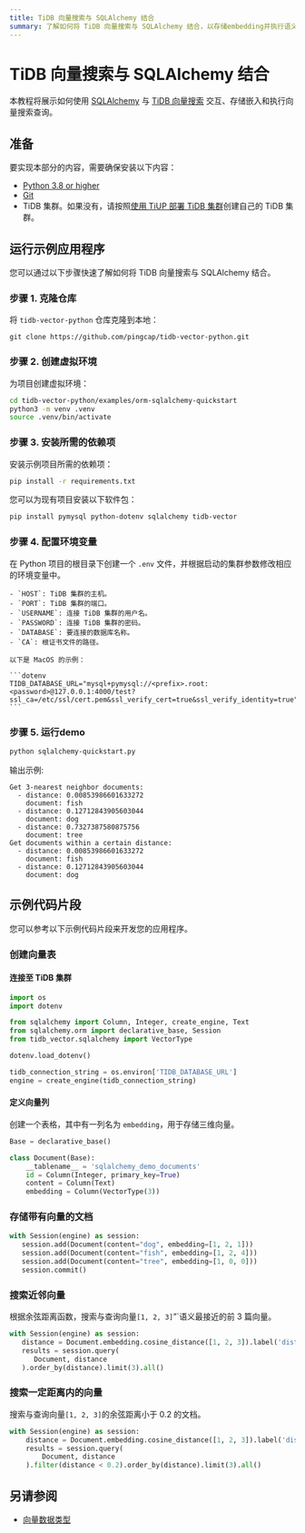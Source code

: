 ```yaml
---
title: TiDB 向量搜索与 SQLAlchemy 结合
summary: 了解如何将 TiDB 向量搜索与 SQLAlchemy 结合，以存储embedding并执行语义搜索。
---
```


# TiDB 向量搜索与 SQLAlchemy 结合

本教程将展示如何使用 [SQLAlchemy](https://www.sqlalchemy.org/) 与 [TiDB 向量搜索](/tidb-cloud/vector-search-overview.md) 交互、存储嵌入和执行向量搜索查询。


## 准备

要实现本部分的内容，需要确保安装以下内容：

- [Python 3.8 or higher](https://www.python.org/downloads/) 
- [Git](https://git-scm.com/downloads)
- TiDB 集群。如果没有，请按照[使用 TiUP 部署 TiDB 集群](/production-deployment-using-tiup.md)创建自己的 TiDB 集群。

## 运行示例应用程序

您可以通过以下步骤快速了解如何将 TiDB 向量搜索与 SQLAlchemy 结合。

### 步骤 1. 克隆仓库

将 `tidb-vector-python` 仓库克隆到本地：

```shell
git clone https://github.com/pingcap/tidb-vector-python.git
```

### 步骤 2. 创建虚拟环境

为项目创建虚拟环境：

```bash
cd tidb-vector-python/examples/orm-sqlalchemy-quickstart
python3 -m venv .venv
source .venv/bin/activate
```

### 步骤 3. 安装所需的依赖项

安装示例项目所需的依赖项：

```bash
pip install -r requirements.txt
```

您可以为现有项目安装以下软件包：

```bash
pip install pymysql python-dotenv sqlalchemy tidb-vector
```

### 步骤 4. 配置环境变量

在 Python 项目的根目录下创建一个 `.env` 文件，并根据启动的集群参数修改相应的环境变量中。

    - `HOST`: TiDB 集群的主机。
    - `PORT`: TiDB 集群的端口。
    - `USERNAME`: 连接 TiDB 集群的用户名。
    - `PASSWORD`: 连接 TiDB 集群的密码。
    - `DATABASE`: 要连接的数据库名称。
    - `CA`: 根证书文件的路径。

    以下是 MacOS 的示例：

    ```dotenv
    TIDB_DATABASE_URL="mysql+pymysql://<prefix>.root:<password>@127.0.0.1:4000/test?ssl_ca=/etc/ssl/cert.pem&ssl_verify_cert=true&ssl_verify_identity=true"
    ```

### 步骤 5. 运行demo

```bash
python sqlalchemy-quickstart.py
```

输出示例:

```text
Get 3-nearest neighbor documents:
  - distance: 0.00853986601633272
    document: fish
  - distance: 0.12712843905603044
    document: dog
  - distance: 0.7327387580875756
    document: tree
Get documents within a certain distance:
  - distance: 0.00853986601633272
    document: fish
  - distance: 0.12712843905603044
    document: dog
```

## 示例代码片段

您可以参考以下示例代码片段来开发您的应用程序。

### 创建向量表

#### 连接至 TiDB 集群

```python
import os
import dotenv

from sqlalchemy import Column, Integer, create_engine, Text
from sqlalchemy.orm import declarative_base, Session
from tidb_vector.sqlalchemy import VectorType

dotenv.load_dotenv()

tidb_connection_string = os.environ['TIDB_DATABASE_URL']
engine = create_engine(tidb_connection_string)
```

#### 定义向量列

创建一个表格，其中有一列名为 `embedding`，用于存储三维向量。

```python
Base = declarative_base()

class Document(Base):
    __tablename__ = 'sqlalchemy_demo_documents'
    id = Column(Integer, primary_key=True)
    content = Column(Text)
    embedding = Column(VectorType(3))
```

### 存储带有向量的文档

```python
with Session(engine) as session:
   session.add(Document(content="dog", embedding=[1, 2, 1]))
   session.add(Document(content="fish", embedding=[1, 2, 4]))
   session.add(Document(content="tree", embedding=[1, 0, 0]))
   session.commit()
```

### 搜索近邻向量

根据余弦距离函数，搜索与查询向量`[1, 2, 3]`”`语义最接近的前 3 篇向量。

```python
with Session(engine) as session:
   distance = Document.embedding.cosine_distance([1, 2, 3]).label('distance')
   results = session.query(
      Document, distance
   ).order_by(distance).limit(3).all()
```

### 搜索一定距离内的向量

搜索与查询向量`[1, 2, 3]`的余弦距离小于 0.2 的文档。

```python
with Session(engine) as session:
    distance = Document.embedding.cosine_distance([1, 2, 3]).label('distance')
    results = session.query(
        Document, distance
    ).filter(distance < 0.2).order_by(distance).limit(3).all()
```

## 另请参阅

- [向量数据类型](/vector-search-data-types.md)
